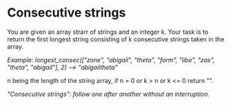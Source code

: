 # Consecutive strings

You are given an array strarr of strings and an integer k. Your task is to return the first longest string consisting of k consecutive strings taken in the array.

_Example:
longest_consec(["zone", "abigail", "theta", "form", "libe", "zas", "theta", "abigail"], 2) --> "abigailtheta"_

n being the length of the string array, if n = 0 or k > n or k <= 0 return "".

_"Consecutive strings": follow one after another without an interruption._
